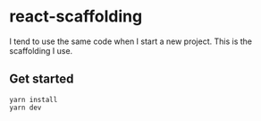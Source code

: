 # react-scaffolding
I tend to use the same code when I start a new project. This is the scaffolding I use.

## Get started

```
yarn install
yarn dev
```
